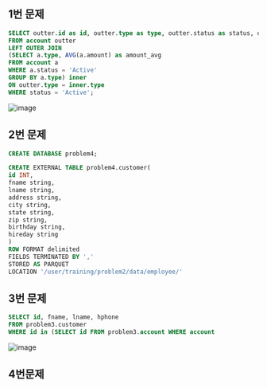 ## 1번 문제

```sql
SELECT outter.id as id, outter.type as type, outter.status as status, outter.amount as amount, (outter.amount - inner.amount_avg) as difference
FROM account outter
LEFT OUTER JOIN
(SELECT a.type, AVG(a.amount) as amount_avg
FROM account a
WHERE a.status = 'Active'
GROUP BY a.type) inner
ON outter.type = inner.type
WHERE status = 'Active';
```

![image](https://user-images.githubusercontent.com/28293389/59749393-e2029000-92b7-11e9-84dd-ce2164296b16.png)



## 2번 문제
```sql
CREATE DATABASE problem4;

CREATE EXTERNAL TABLE problem4.customer(
id INT,
fname string,
lname string,
address string,
city string,
state string,
zip string,
birthday string,
hireday string
)
ROW FORMAT delimited
FIELDS TERMINATED BY ','
STORED AS PARQUET
LOCATION '/user/training/problem2/data/employee/'
```

## 3번 문제
```sql
SELECT id, fname, lname, hphone
FROM problem3.customer
WHERE id in (SELECT id FROM problem3.account WHERE account
```

![image](https://user-images.githubusercontent.com/28293389/59750104-39edc680-92b9-11e9-80bc-81986c0cab57.png)


## 4번문제